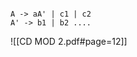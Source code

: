 ```A -> ab1| ab2 |... c1| c2...

A -> aA' | c1 | c2
A' -> b1 | b2 ....
```

![[CD MOD 2.pdf#page=12]]